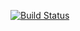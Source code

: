 [![Build Status](https://app.travis-ci.com/g-onelli/triangleHw2.svg?branch=main)](https://app.travis-ci.com/g-onelli/triangleHw2)
